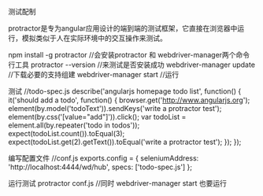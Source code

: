 测试配制

protractor是专为angular应用设计的端到端的测试框架，它直接在浏览器中运行，模拟类似于人在实际环境中的交互操作来测试。

npm install -g protractor //会安装protractor 和 webdriver-manager两个命令行工具
protractor --version //来测试是否安装成功
webdriver-manager update //下载必要的支持组建
webdriver-manager start //运行

测试
//todo-spec.js
describe('angularjs homepage todo list', function() {
it('should add a todo', function() {
browser.get('http://www.angularjs.org');
element(by.model('todoText')).sendKeys('write a protractor test');
element(by.css('[value="add"]')).click();
var todoList = element.all(by.repeater('todo in todos'));
expect(todoList.count()).toEqual(3);
expect(todoList.get(2).getText()).toEqual('write a protractor test');
});
});

编写配置文件
//conf.js
exports.config = {
seleniumAddress: 'http://localhost:4444/wd/hub',
specs: ['todo-spec.js']
};

运行测试
protractor conf.js //同时 webdriver-manager start 也要运行
